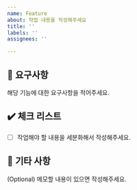```yaml
---
name: Feature
about: 작업 내용을 작성해주세요
title: ''
labels: ''
assignees: ''

---
```


## :raising_hand: 요구사항

해당 기능에 대한 요구사항을 적어주세요.

## :heavy_check_mark: 체크 리스트
- [ ] 작업해야 할 내용을 세분화해서 작성해주세요.

## :memo: 기타 사항
(Optional) 메모할 내용이 있으면 작성해주세요.
